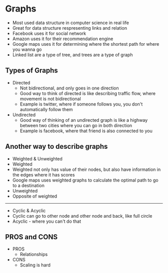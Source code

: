 # Graphs

- Most used data structure in computer science in real life
- Great for data structure respresenting links and relation
- Facebook uses it for social network
- Amazon uses it for their recommendation engine
- Google maps uses it for determining where the shortest path for where you wanna go
- Linked list are a type of tree, and trees are a type of graph

## Types of Graphs

- Directed
  - Not bidirectional, and only goes in one direction
  - Good way to think of directed is like describing traffic flow, where movement is not bidirectional
  - Example is twitter, where if someone follows you, you don't automatically follow them
- Undirected
  - Good way of thinking of an undirected graph is like a highway between two cities where you can go in both direction
  - Example is facebook, where that friend is also connected to you

## Another way to describe graphs

- Weighted & Unweighted
- Weighted
- Weighted not only has value of their nodes, but also have information in the edges where it has scores
- Google maps uses weighted graphs to calculate the optimal path to go to a destination
- Unweighted
- Opposite of weighted

---

- Cyclic & Acyclic
- Cyclic can go to other node and other node and back, like full circle
- Acyclic - where you can't do that

## PROS and CONS

- PROS
  - Relationships
- CONS
  - Scaling is hard
